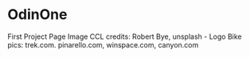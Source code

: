 # OdinOne
First Project Page
Image CCL credits: 
Robert Bye, unsplash - Logo
Bike pics: trek.com. pinarello.com, winspace.com, canyon.com